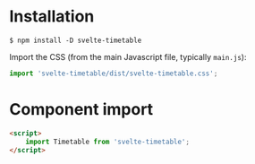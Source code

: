 # Installation

```shell
$ npm install -D svelte-timetable
```

Import the CSS (from the main Javascript file, typically `main.js`):

```js
import 'svelte-timetable/dist/svelte-timetable.css';
```

# Component import

```html
<script>
    import Timetable from 'svelte-timetable';
</script>
```
